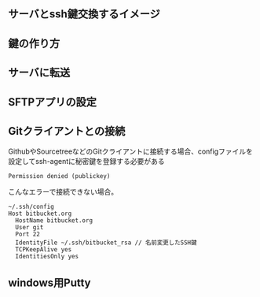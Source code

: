 ## サーバとssh鍵交換するイメージ
## 鍵の作り方
## サーバに転送
## SFTPアプリの設定
## Gitクライアントとの接続
GithubやSourcetreeなどのGitクライアントに接続する場合、configファイルを設定してssh-agentに秘密鍵を登録する必要がある
```
Permission denied (publickey)
```
こんなエラーで接続できない場合。

```
~/.ssh/config
Host bitbucket.org
  HostName bitbucket.org
  User git
  Port 22
  IdentityFile ~/.ssh/bitbucket_rsa // 名前変更したSSH鍵
  TCPKeepAlive yes
  IdentitiesOnly yes
```

## windows用Putty
